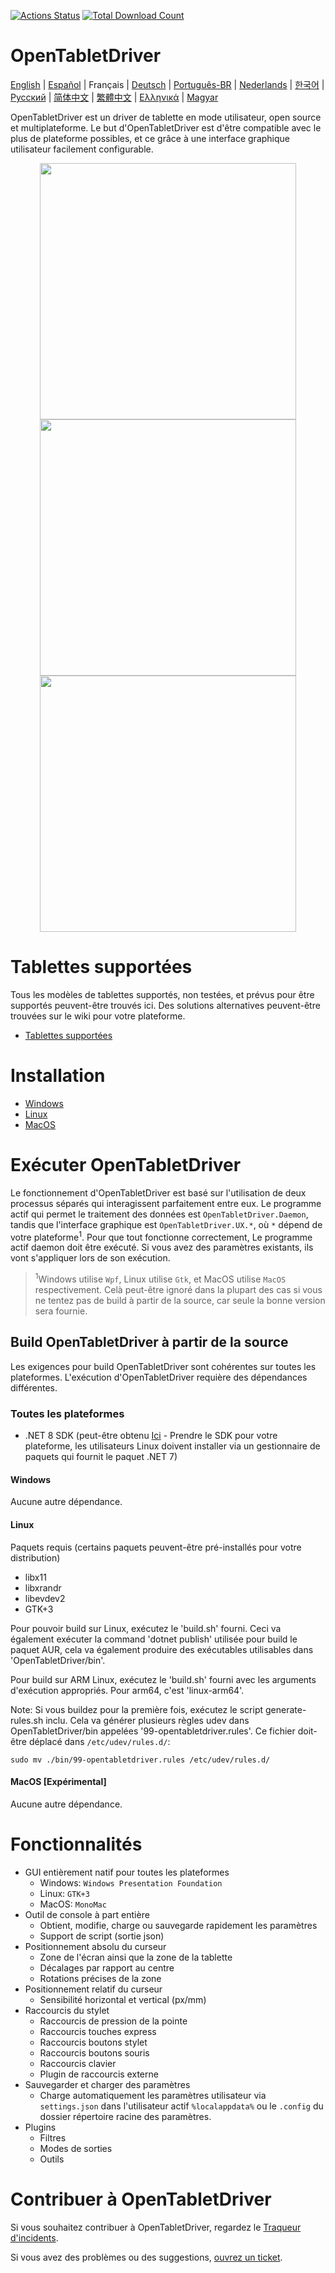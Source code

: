 [![Actions Status](https://github.com/OpenTabletDriver/OpenTabletDriver/workflows/.NET%20CI/badge.svg)](https://github.com/OpenTabletDriver/OpenTabletDriver/actions) [![Total Download Count](https://img.shields.io/github/downloads/OpenTabletDriver/OpenTabletDriver/total.svg)](https://github.com/OpenTabletDriver/OpenTabletDriver/releases/latest)

# OpenTabletDriver

[English](../README.md) | [Español](README_ES.md) | Français | [Deutsch](README_DE.md) | [Português-BR](README_PTBR.md) | [Nederlands](README_NL.md) | [한국어](README_KO.md) | [Русский](README_RU.md) | [简体中文](README_CN.md) | [繁體中文](README_TW.md) | [Ελληνικά](README_EL.md) | [Magyar](README_HU.md)

OpenTabletDriver est un driver de tablette en mode utilisateur, open source et multiplateforme. Le but d'OpenTabletDriver est d'être compatible avec le plus de plateforme possibles, et ce grâce à une interface graphique utilisateur facilement configurable.

<p align="middle">
  <img src="https://i.imgur.com/XDYf62e.png" width="410" align="middle"/>
  <img src="https://i.imgur.com/jBW8NpU.png" width="410" align="middle"/>
  <img src="https://i.imgur.com/ZLCy6wz.png" width="410" align="middle"/>
</p>

# Tablettes supportées

Tous les modèles de tablettes supportés, non testées, et prévus pour être supportés peuvent-être trouvés ici. Des solutions alternatives peuvent-être trouvées sur le wiki pour votre plateforme.

- [Tablettes supportées](https://opentabletdriver.net/Tablets)

# Installation

- [Windows](https://opentabletdriver.net/Wiki/Install/Windows)
- [Linux](https://opentabletdriver.net/Wiki/Install/Linux)
- [MacOS](https://opentabletdriver.net/Wiki/Install/MacOS)

# Exécuter OpenTabletDriver

Le fonctionnement d'OpenTabletDriver est basé sur l'utilisation de deux processus séparés qui interagissent parfaitement entre eux. Le programme actif qui permet le traitement des données est `OpenTabletDriver.Daemon`, tandis que l'interface graphique est `OpenTabletDriver.UX.*`, où `*` dépend de votre plateforme<sup>1</sup>. Pour que tout fonctionne correctement, Le programme actif daemon doit être exécuté. Si vous avez des paramètres existants, ils vont s'appliquer lors de son exécution.


> <sup>1</sup>Windows utilise `Wpf`, Linux utilise `Gtk`, et MacOS utilise `MacOS` respectivement. Celà peut-être ignoré dans la plupart des cas si vous ne tentez pas de build à partir de la source, car seule la bonne version sera fournie.
## Build OpenTabletDriver à partir de la source

Les exigences pour build OpenTabletDriver sont cohérentes sur toutes les plateformes. L'exécution d'OpenTabletDriver requière des dépendances différentes.

### Toutes les plateformes

- .NET 8 SDK (peut-être obtenu [Ici](https://dotnet.microsoft.com/download/dotnet/8.0) - Prendre le SDK pour votre plateforme, les utilisateurs Linux doivent installer via un gestionnaire de paquets qui fournit le paquet .NET 7)

#### Windows

Aucune autre dépendance.

#### Linux

Paquets requis (certains paquets peuvent-être pré-installés pour votre distribution)

- libx11
- libxrandr
- libevdev2
- GTK+3

Pour pouvoir build sur Linux, exécutez le 'build.sh' fourni. Ceci va également exécuter
la command 'dotnet publish' utilisée pour build le paquet AUR,
cela va également produire des exécutables utilisables dans 'OpenTabletDriver/bin'.

Pour build sur ARM Linux, exécutez le 'build.sh' fourni
avec les arguments d'exécution appropriés. Pour arm64, c'est
'linux-arm64'.

Note: Si vous buildez pour la première fois,
exécutez le script generate-rules.sh inclu.
Cela va générer plusieurs règles udev
dans OpenTabletDriver/bin appelées '99-opentabletdriver.rules'.
Ce fichier doit-être déplacé dans `/etc/udev/rules.d/`:

```
sudo mv ./bin/99-opentabletdriver.rules /etc/udev/rules.d/
```

#### MacOS [Expérimental]

Aucune autre dépendance.

# Fonctionnalités

- GUI entièrement natif pour toutes les plateformes
  - Windows: `Windows Presentation Foundation`
  - Linux: `GTK+3`
  - MacOS: `MonoMac`
- Outil de console à part entière
  - Obtient, modifie, charge ou sauvegarde rapidement les paramètres
  - Support de script (sortie json)
- Positionnement absolu du curseur
  - Zone de l'écran ainsi que la zone de la tablette
  - Décalages par rapport au centre
  - Rotations précises de la zone
- Positionnement relatif du curseur
  - Sensibilité horizontal et vertical (px/mm)
- Raccourcis du stylet
  - Raccourcis de pression de la pointe
  - Raccourcis touches express
  - Raccourcis boutons stylet
  - Raccourcis boutons souris
  - Raccourcis clavier
  - Plugin de raccourcis externe
- Sauvegarder et charger des paramètres
  - Charge automatiquement les paramètres utilisateur via `settings.json` dans l'utilisateur actif `%localappdata%` ou le `.config` du dossier répertoire racine des paramètres.
- Plugins
  - Filtres
  - Modes de sorties
  - Outils

# Contribuer à OpenTabletDriver

Si vous souhaitez contribuer à OpenTabletDriver, regardez le [Traqueur d'incidents](https://github.com/OpenTabletDriver/OpenTabletDriver/issues).

Si vous avez des problèmes ou des suggestions, [ouvrez un ticket](https://github.com/OpenTabletDriver/OpenTabletDriver/issues/new/choose).
